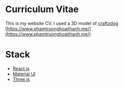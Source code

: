 # Curriculum Vitae
This is my website CV. I used a 3D model of [craftzdog](https://github.com/phamtruonghoaithanh0210/craftzdog-homepage)
[https://www.phamtruonghoaithanh.me/](https://www.phamtruonghoaithanh.me/)
# Stack
- [React.js](https://reactjs.org/)
- [Material UI](https://mui.com/)
- [Three.js](https://www.npmjs.com/package/@react-three/fiber)

